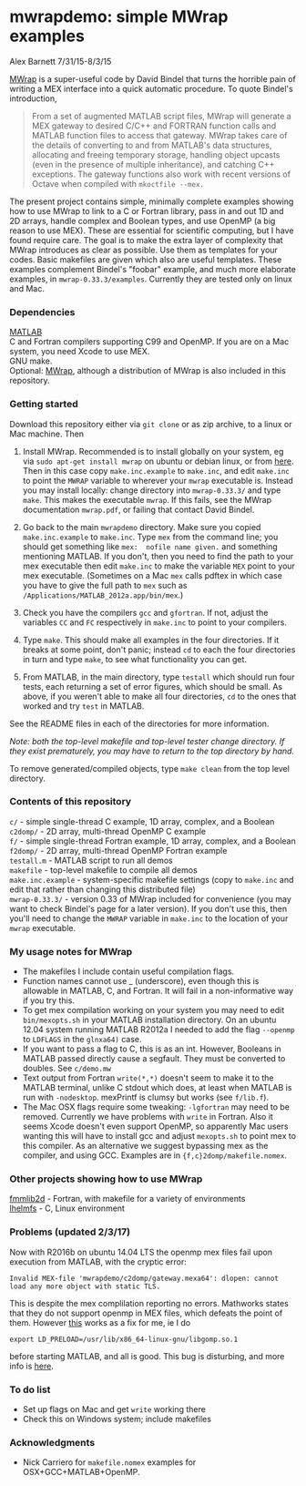 # mwrapdemo: simple MWrap examples

  Alex Barnett 7/31/15-8/3/15

[MWrap](http://www.cs.cornell.edu/~bindel/sw/mwrap/) is a super-useful code by David Bindel that turns the horrible pain of writing a MEX interface into a quick automatic procedure. To quote Bindel's introduction,

>From a set of augmented MATLAB script files, MWrap will generate a MEX gateway to desired C/C\++ and FORTRAN function calls and MATLAB function files to access that gateway. MWrap takes care of the details of converting to and from MATLAB's data structures, allocating and freeing temporary storage, handling object upcasts (even in the presence of multiple inheritance), and catching C\++ exceptions. The gateway functions also work with recent versions of Octave when compiled with `mkoctfile --mex.`

The present project contains simple, minimally complete examples showing how to use MWrap to link to a C or Fortran library, pass in and out 1D and 2D arrays, handle complex and Boolean types, and use OpenMP (a big reason to use MEX). These are essential for scientific computing, but I have found require care. The goal is to make the extra layer of complexity that MWrap introduces as clear as possible. Use them as templates for your codes. Basic makefiles are given which also are useful templates. These examples complement Bindel's "foobar" example, and much more elaborate examples, in `mwrap-0.33.3/examples`. Currently they are tested only on linux and Mac.

### Dependencies

[MATLAB](http://www.mathworks.com/products/matlab)  
C and Fortran compilers supporting C99 and OpenMP.
If you are on a Mac system, you need Xcode to use MEX.  
GNU make.  
Optional: [MWrap](http://www.cs.cornell.edu/~bindel/sw/mwrap/), although a distribution of MWrap is also included in this repository.

### Getting started

Download this repository either via `git clone` or as zip archive, to a linux or Mac machine. Then

1. Install MWrap. Recommended is to install globally on your system, eg via `sudo apt-get install mwrap` on ubuntu or debian linux, or from [here](http://www.cs.cornell.edu/~bindel/sw/mwrap/). Then in this case copy `make.inc.example` to `make.inc`, and
edit `make.inc` to point the `MWRAP` variable to wherever your `mwrap` executable is. Instead you may install locally: change directory into `mwrap-0.33.3/` and type `make`. This makes the executable `mwrap`. If this fails, see the MWrap documentation `mwrap.pdf`, or failing that contact David Bindel.

1. Go back to the main `mwrapdemo` directory. Make sure you copied `make.inc.example` to `make.inc`. Type `mex` from the command line; you should get something like `mex:  nofile name given.` and something mentioning MATLAB. If you don't, then you need to find the path to your mex executable then edit `make.inc` to make the variable `MEX` point to your mex executable. (Sometimes on a Mac `mex` calls pdftex in which case you have to give the full path to `mex` such as `/Applications/MATLAB_2012a.app/bin/mex`.)

1. Check you have the compilers `gcc` and `gfortran`. If not, adjust the variables `CC` and `FC` respectively in `make.inc` to point to your compilers.

1. Type `make`. This should make all examples in the four directories. If it breaks at some point, don't panic; instead `cd` to each the four directories in turn and type `make`, to see what functionality you can get.

1. From MATLAB, in the main directory, type `testall` which should run four tests, each returning a set of error figures, which should be small. As above, if you weren't able to make all four directories, `cd` to the ones that worked and try `test` in MATLAB.

See the README files in each of the directories for more information.

*Note: both the top-level makefile and top-level tester change directory. If they exist prematurely, you may have to return to the top directory by hand.*

To remove generated/compiled objects, type `make clean` from the top level directory.

### Contents of this repository

`c/` - simple single-thread C example, 1D array, complex, and a Boolean  
`c2domp/` - 2D array, multi-thread OpenMP C example  
`f/` - simple single-thread Fortran example, 1D array, complex, and a Boolean  
`f2domp/` - 2D array, multi-thread OpenMP Fortran example  
`testall.m` - MATLAB script to run all demos  
`makefile` - top-level makefile to compile all demos  
`make.inc.example` - system-specific makefile settings
(copy to `make.inc` and edit that rather than changing this distributed file)  
`mwrap-0.33.3/` - version 0.33 of MWrap included for convenience (you may want to check Bindel's page for a later version). If you don't use this, then you'll need to change the `MWRAP` variable in `make.inc` to the location of your `mwrap` executable.  

### My usage notes for MWrap

* The makefiles I include contain useful compilation flags.
* Function names cannot use _ (underscore), even though this is allowable in MATLAB, C, and Fortran. It will fail in a non-informative way if you try this.
* To get mex compilation working on your system you may need to edit `bin/mexopts.sh` in your MATLAB installation directory. On an ubuntu 12.04 system running MATLAB R2012a I needed to add the flag `--openmp` to `LDFLAGS` in the `glnxa64)` case.
* If you want to pass a flag to C, this is as an int. However, Booleans in MATLAB passed directly cause a segfault. They must be converted to doubles. See `c/demo.mw`
* Text output from Fortran `write(*,*)` doesn't seem to make it to the MATLAB terminal, unlike C stdout which does, at least when MATLAB is run with `-nodesktop`. mexPrintf is clumsy but works (see `f/lib.f`).
* The Mac OSX flags require some tweaking: `-lgfortran` may need to be removed. Currently we have problems with `write` in Fortran. Also it seems Xcode doesn't even support OpenMP, so apparently Mac users wanting this will have to install gcc and adjust `mexopts.sh` to point mex to this compiler.
As an alternative we suggest bypassing mex as the compiler, and using GCC.
Examples are in `{f,c}2domp/makefile.nomex`.

### Other projects showing how to use MWrap

[fmmlib2d](http://www.cims.nyu.edu/cmcl/fmm2dlib/fmm2dlib.html) - Fortran, with makefile for a variety of environments  
[lhelmfs](https://math.dartmouth.edu/~ahb/software/lhelmfs.tgz) - C, Linux environment  

### Problems (updated 2/3/17)

Now with R2016b on ubuntu 14.04 LTS the openmp mex files fail upon execution from MATLAB, with the cryptic error:

`Invalid MEX-file 'mwrapdemo/c2domp/gateway.mexa64': dlopen: cannot load any more object with static TLS.`

This is despite the mex complilation reporting no errors.
Mathworks states that they do not support openmp in MEX files, which defeats the point of them. However [this](http://www.mathworks.com/matlabcentral/answers/125117-openmp-mex-files-static-tls-problem) works as a fix for me, ie I do

`export LD_PRELOAD=/usr/lib/x86_64-linux-gnu/libgomp.so.1`

before starting MATLAB, and all is good. This bug is disturbing, and
more info is [here](http://stackoverflow.com/questions/19268293/matlab-error-cannot-open-with-static-tls).


### To do list

* Set up flags on Mac and get `write` working there
* Check this on Windows system; include makefiles

### Acknowledgments

* Nick Carriero for `makefile.nomex` examples for OSX+GCC+MATLAB+OpenMP.
